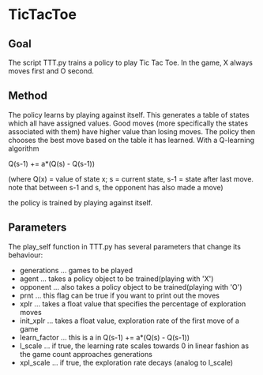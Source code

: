# TicTacToe

## Goal
The script TTT.py trains a policy to play Tic Tac Toe.
In the game, X always moves first and O second.

## Method
The policy learns by playing against itself. This generates
a table of states which all have assigned values. Good moves
(more specifically the states associated with them) have higher
value than losing moves. The policy then chooses the best move 
based on the table it has learned. With a Q-learning algorithm 

Q(s-1) += a*(Q(s) - Q(s-1))

(where Q(x) = value of state x; s = current state, s-1 = state after last move. note that between
s-1 and s, the opponent has also made a move) 

the policy is trained by playing against itself.

## Parameters
The play_self function in TTT.py has several parameters that change
its behaviour:
- generations  ... games to be played
- agent  ...  takes a policy object to be trained(playing with 'X')
- opponent ... also takes a policy object to be trained(playing with 'O')
- prnt ... this flag can be true if you want to print out the moves
- xplr ... takes a float value that specifies the percentage of exploration moves
- init_xplr  ... takes a float value, exploration rate of the first move of a game
- learn_factor ... this is a in Q(s-1) += a*(Q(s) - Q(s-1))
- l_scale  ... if true, the learning rate scales towards 0 in linear fashion as the game count approaches generations
- xpl_scale  ... if true, the exploration rate decays (analog to l_scale)
